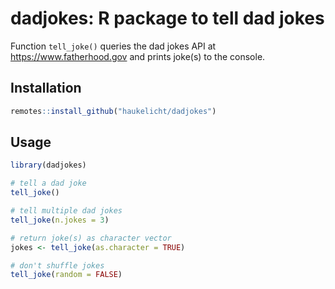 # dadjokes: R package to tell dad jokes

Function `tell_joke()` queries the dad jokes API at https://www.fatherhood.gov and prints joke(s) to the console.

## Installation

```r
remotes::install_github("haukelicht/dadjokes")
```

## Usage

```r
library(dadjokes)

# tell a dad joke 
tell_joke()

# tell multiple dad jokes 
tell_joke(n.jokes = 3)

# return joke(s) as character vector
jokes <- tell_joke(as.character = TRUE)

# don't shuffle jokes
tell_joke(random = FALSE)
```
